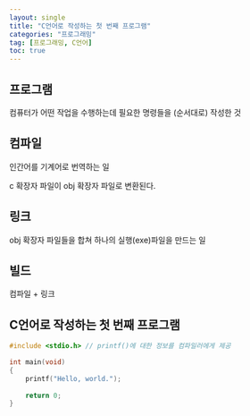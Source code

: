 ```yaml
---
layout: single
title: "C언어로 작성하는 첫 번째 프로그램"
categories: "프로그래밍"
tag: [프로그래밍, C언어]
toc: true
---
```


## 프로그램

컴퓨터가 어떤 작업을 수행하는데 필요한 명령들을 (순서대로) 작성한 것

## 컴파일

인간어를 기계어로 번역하는 일

c 확장자 파일이 obj 확장자 파일로 변환된다.

## 링크

obj 확장자 파일들을 합쳐 하나의 실행(exe)파일을 만드는 일

## 빌드

컴파일 + 링크

## C언어로 작성하는 첫 번째 프로그램

```C
#include <stdio.h> // printf()에 대한 정보를 컴파일러에게 제공

int main(void)
{
	printf("Hello, world.");
	
	return 0;
}
```




